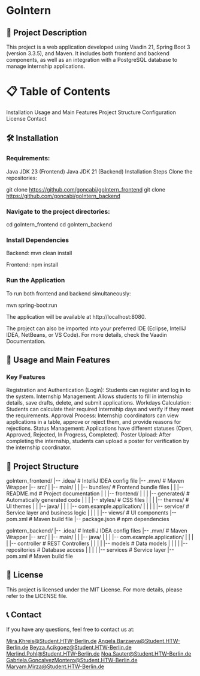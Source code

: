 # GoIntern

## 📃 Project Description
This project is a web application developed using Vaadin 21, Spring Boot 3 (version 3.3.5), and Maven. It includes both frontend and backend components, as well as an integration with a PostgreSQL database to manage internship applications.

# 📋 Table of Contents
Installation
Usage and Main Features
Project Structure
Configuration
License
Contact

## 🛠️ Installation

### Requirements:
Java JDK 23 (Frontend)
Java JDK 21 (Backend)
Installation Steps
Clone the repositories:

git clone https://github.com/goncabi/goIntern_frontend
git clone https://github.com/goncabi/goIntern_backend

### Navigate to the project directories:

cd goIntern_frontend
cd goIntern_backend

### Install Dependencies

Backend:
mvn clean install

Frontend:
npm install

### Run the Application
To run both frontend and backend simultaneously:

mvn spring-boot:run

The application will be available at http://localhost:8080.

The project can also be imported into your preferred IDE (Eclipse, IntelliJ IDEA, NetBeans, or VS Code). For more details, check the Vaadin Documentation.

## 🚀 Usage and Main Features

### Key Features
Registration and Authentication (Login): Students can register and log in to the system.
Internship Management: Allows students to fill in internship details, save drafts, delete, and submit applications.
Workdays Calculation: Students can calculate their required internship days and verify if they meet the requirements.
Approval Process: Internship coordinators can view applications in a table, approve or reject them, and provide reasons for rejections.
Status Management: Applications have different statuses (Open, Approved, Rejected, In Progress, Completed).
Poster Upload: After completing the internship, students can upload a poster for verification by the internship coordinator.

## 🔬 Project Structure


goIntern_frontend/
|-- .idea/                     # IntelliJ IDEA config file
|-- .mvn/                      # Maven Wrapper
|-- src/
|   |-- main/
|   |   |-- bundles/           # Frontend bundle files
|   |   |-- README.md          # Project documentation
|   |   |-- frontend/
|   |   |   |-- generated/     # Automatically generated code
|   |   |   |-- styles/        # CSS files
|   |   |   |-- themes/        # UI themes
|   |   |-- java/
|   |   |   |-- com.example.application/
|   |   |   |   |-- service/   # Service layer and business logic
|   |   |   |   |-- views/     # UI components
|-- pom.xml                    # Maven build file
|-- package.json               # npm dependencies


goIntern_backend/
|-- .idea/                     # IntelliJ IDEA config files
|-- .mvn/                      # Maven Wrapper
|-- src/
|   |-- main/
|   |   |-- java/
|   |   |   |-- com.example.application/
|   |   |   |   |-- controller   # REST Controllers
|   |   |   |   |-- models       # Data models
|   |   |   |   |-- repositories # Database access
|   |   |   |   |-- services     # Service layer
|-- pom.xml                    # Maven build file
## 📝 License
This project is licensed under the MIT License. For more details, please refer to the LICENSE file.

## 📞 Contact
If you have any questions, feel free to contact us at:

Mira.Khreis@Student.HTW-Berlin.de
Angela.Barzaeva@Student.HTW-Berlin.de
Beyza.Acikgoez@Student.HTW-Berlin.de
Merlind.Pohl@Student.HTW-Berlin.de
Noa.Sauter@Student.HTW-Berlin.de
Gabriela.GoncalvezMontero@Student.HTW-Berlin.de
Maryam.Mirza@Student.HTW-Berlin.de

